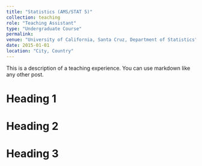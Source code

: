 ```yaml
---
title: "Statistics (AMS/STAT 5)"
collection: teaching
role: "Teaching Assistant"
type: "Undergraduate Course"
permalink: 
venue: "University of California, Santa Cruz, Department of Statistics"
date: 2015-01-01
location: "City, Country"
---
```


This is a description of a teaching experience. You can use markdown like any other post.

Heading 1
======

Heading 2
======

Heading 3
======
